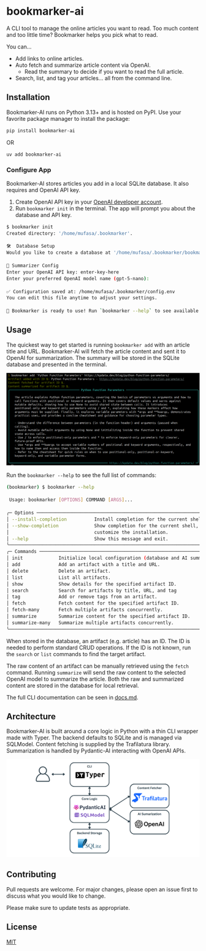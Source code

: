 # bookmarker-ai

A CLI tool to manage the online articles you want to read. Too much content and too little time? Bookmarker helps you pick what to read.

You can...

- Add links to online articles.
- Auto fetch and summarize article content via OpenAI.
  - Read the summary to decide if you want to read the full article.
- Search, list, and tag your articles... all from the command line.


## Installation

Bookmarker-AI runs on Python 3.13+ and is hosted on PyPI. Use your favorite package manager to install the package:

```bash
pip install bookmarker-ai
```

OR

```bash
uv add bookmarker-ai
```

### Configure App

Bookmarker-AI stores articles you add in a local SQLite database. It also requires and OpenAI API key.

1. Create OpenAI API key in your [OpenAI developer account](https://platform.openai.com/settings/organization/api-keys).
2. Run `bookmarker init` in the terminal. The app will prompt you about the database and API key.

```bash
$ bookmarker init
Created directory: '/home/mufasa/.bookmarker'.

🛠️  Database Setup
Would you like to create a database at '/home/mufasa/.bookmarker/bookmarker.sqlite'? [y/n]: y

🤖 Summarizer Config
Enter your OpenAI API key: enter-key-here
Enter your preferred OpenAI model name (gpt-5-nano):

✅ Configuration saved at: /home/mufasa/.bookmarker/config.env
You can edit this file anytime to adjust your settings.

🎉 Bookmarker is ready to use! Run `bookmarker --help` to see available commands.
```

## Usage

The quickest way to get started is running `bookmarker add` with an article title and URL. Bookmarker-AI will fetch the article content and sent it to OpenAI for summarization. The summary will be stored in the SQLite database and presented in the terminal.

![bookmarker add command](./images/bookmarker_add.png)

Run the `bookmarker --help` to see the full list of commands:

```bash
(bookmarker) $ bookmarker --help

 Usage: bookmarker [OPTIONS] COMMAND [ARGS]...

╭─ Options ──────────────────────────────────────────────────────────────────────────────────╮
│ --install-completion          Install completion for the current shell.                    │
│ --show-completion             Show completion for the current shell, to copy it or         │
│                               customize the installation.                                  │
│ --help                        Show this message and exit.                                  │
╰────────────────────────────────────────────────────────────────────────────────────────────╯
╭─ Commands ─────────────────────────────────────────────────────────────────────────────────╮
│ init             Initialize local configuration (database and AI summarizer)               │
│ add              Add an artifact with a title and URL.                                     │
│ delete           Delete an artifact.                                                       │
│ list             List all artifacts.                                                       │
│ show             Show details for the specified artifact ID.                               │
│ search           Search for artifacts by title, URL, and tag                               │
│ tag              Add or remove tags from an artifact.                                      │
│ fetch            Fetch content for the specified artifact ID.                              │
│ fetch-many       Fetch multiple artifacts concurrently.                                    │
│ summarize        Summarize content for the specified artifact ID.                          │
│ summarize-many   Summarize multiple artifacts concurrently.                                │
╰────────────────────────────────────────────────────────────────────────────────────────────╯
```

When stored in the database, an artifact (e.g. article) has an ID. The ID is needed to perform standard CRUD operations. If the ID is not known, run the `search` or `list` commands to find the target artifact.

The raw content of an artifact can be manually retrieved using the `fetch` command. Running `summarize` will send the raw content to the selected OpenAI model to summarize the article. Both the raw and summarized content are stored in the database for local retrieval.

The full CLI documentation can be seen in [docs.md](./docs.md).

## Architecture

Bookmarker-AI is built around a core logic in Python with a thin CLI wrapper made with Typer. The backend defaults to SQLite and is managed via SQLModel. Content fetching is supplied by the Trafilatura library. Summarization is handled by Pydantic-AI interacting with OpenAI APIs.

![Bookmarker Architecture](./images/bookmarker_architecture.png)

## Contributing

Pull requests are welcome. For major changes, please open an issue first to discuss what you would like to change.

Please make sure to update tests as appropriate.

## License

[MIT](https://choosealicense.com/licenses/mit/)
